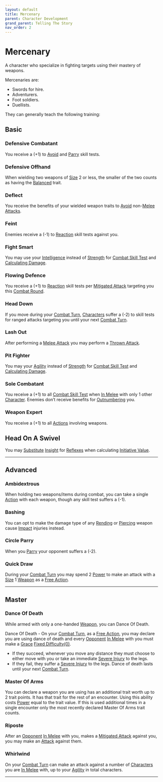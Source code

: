 ```yaml
---
layout: default
title: Mercenary
parent: Character Development
grand_parent: Telling The Story
nav_order: 2
---
```

# Mercenary
A character who specialize in fighting targets using their mastery of weapons.

Mercenaries are: 
* Swords for hire.
* Adventurers.
* Foot soldiers.
* Duellists.

They can generally teach the following training:

## Basic

### Defensive Combatant
You receive a (+1) to [Avoid](Reacting-To-Attacks#Avoid) and [Parry](Special-Combat-Actions#Parry) skill tests.

### Defensive Offhand
When wielding two weapons of [Size](Weapons#Size) 2 or less, the smaller of the two counts as having the [Balanced](Weapon-Traits#Balanced) trait.

### Deflect
You receive the benefits of your wielded weapon traits to [Avoid](Reacting-To-Attacks#Avoid) non-[Melee Attacks](Terminology#Melee%20Attack). 

### Feint
Enemies receive a (-1) to [Reaction](Terminology#Reaction) skill tests against you.

### Fight Smart
You may use your [Intelligence](Intelligence) instead of [Strength](Strength) for [Combat Skill Test](Terminology#Combat%20Action) and [Calculating Damage](Attacks#Calculating%20Damage).

### Flowing Defence
You receive a (+1) to [Reaction](Terminology#Reaction) skill tests per [Mitigated Attack](Terminology#Mitigated%20Attack) targeting you this [Combat Round](Terminology#Combat%20Round).

### Head Down
If you move during your [Combat Turn](Terminology#Combat%20Turn), [Characters](Terminology#Character) suffer a (-2) to skill tests for ranged attacks targeting you until your next [Combat Turn](Terminology#Combat%20Turn).

### Lash Out
After performing a [Melee Attack](Terminology#Melee%20Attack) you may perform a [Thrown Attack](Terminology#Thrown%20Attack). 
### Pit Fighter
You may your [Agility](Agility) instead of [Strength](Strength) for [Combat Skill Test](Terminology#Combat%20Action) and [Calculating Damage](Attacks#Calculating%20Damage).

### Sole Combatant
You receive a (+1) to all [Combat Skill Test](Terminology#Combat%20Action) when [In Melee](Effects#In%20Melee) with only 1 other [Character](Terminology#Character).
Enemies don’t receive benefits for [Outnumbering](Attack-Bonuses#Outnumbered) you.

### Weapon Expert
You receive a (+1) to all [Actions](Terminology#Action) involving weapons. 

## Head On A Swivel
You may [Substitute](Terminology#Substitute) [Insight](Intelligence#Insight) for [Reflexes](Agility#Reflexes) when calculating [Initiative Value](Combat#Initiative%20Value).



---

## Advanced

### Ambidextrous
When holding two weapons/items during combat, you can take a single [Action](Terminology#Action) with each weapon, though any skill test suffers a (-1).

### Bashing
You can opt to make the damage type of any [Rending](Injury#Rending) or [Piercing](Injury#Piercing) weapon cause [Impact](Injury#Impact) injuries instead.

### Circle Parry
When you [Parry](Special-Combat-Actions#Parry) your opponent suffers a (-2).

### Quick Draw
During your [Combat Turn](Terminology#Combat%20Turn) you may spend 2 [Power](Stats#Max%20Power) to make an attack with a [Size](Weapons#Size) 1 [Weapon](Weapons) as a [Free Action](Terminology#Free%20Action).


---

## Master

### Dance Of Death
While armed with only a one-handed [Weapon](Weapons), you can Dance Of Death.

Dance Of Death - On your [Combat Turn](Terminology#Combat%20Turn), as a [Free Action](Terminology#Free%20Action), you may declare you are using dance of death and every [Opponent](Terminology#Opponent) [In Melee](Effects#In%20Melee) with you must make a [Grace](Agility#Grace) [Fixed Difficulty(0)](Skills#Fixed%20Difficulty). 
* If they succeed, whenever you move any distance they must choose to either move with you or take an immediate [Severe Injury](Injury#Severe%20Injury) to the legs. 
* If they fail, they suffer a [Severe Injury](Injury#Severe%20Injury) to the legs. 
Dance of death lasts until your next [Combat Turn](Terminology#Combat%20Turn).

### Master Of Arms
You can declare a weapon you are using has an additional trait worth up to 2 trait points. It has that trait for the rest of an encounter. Using this ability costs [Power](Stats#Max%20Power) equal to the trait value. If this is used additional times in a single encounter only the most recently declared Master Of Arms trait counts. 

### Riposte
After an [Opponent](Terminology#Opponent) [In Melee](Effects#In%20Melee) with you, makes a [Mitigated Attack](Terminology#Mitigated%20Attack) against you, you may make an [Attack](Terminology#Attack) against them.

### Whirlwind
On your [Combat Turn](Terminology#Combat%20Turn) can make an attack against a number of [Characters](Terminology#Character) you are [In Melee](Effects#In%20Melee) with, up to your [Agility](Agility) in total characters.


---

